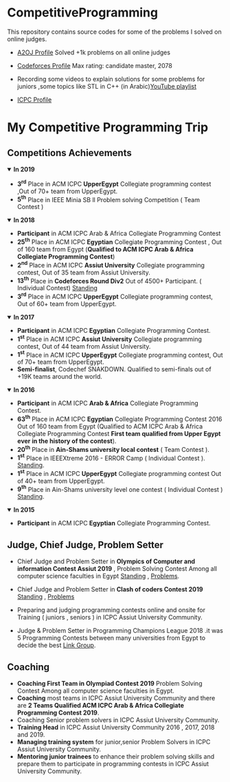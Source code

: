 # CompetitiveProgramming
This repository contains source codes for some of the problems I solved on online judges.
*  [A2OJ Profile](https://a2oj.com/profile?Username=hussien_egyptian) Solved +1k problems on all online judges

*  [Codeforces Profile](https://codeforces.com/profile/Hussien_Ibrahiem) Max rating: candidate master, 2078

*  Recording some videos to explain solutions for some problems for juniors ,some topics like STL in C++
 (in Arabic)[YouTube playlist](https://www.youtube.com/channel/UCCH8yNJMxFsfWq7hJ-Ag4gg?view_as=subscriber) 

* [ICPC Profile](https://icpc.baylor.edu/ICPCID/LDIDJS5NF3QD)
# My Competitive Programming Trip

## Competitions Achievements

<details open>
 <summary><b>In 2019</b></summary>
  <p> 
 <ul>
   <li><b>3<sup>rd</sup></b> Place in ACM ICPC <b>UpperEgypt</b> Collegiate programming contest ,Out of 70+ team from UpperEgypt.</li>
   <li><b>5<sup>th</sup></b> Place in IEEE Minia SB ll Problem solving Competition ( Team Contest )</li>
 </ul>
 </p>
</details>


<details open>
 <summary><b>In 2018</b></summary>
  <p> 
 <ul>
  <li><b>Participant</b> in ACM ICPC </b>Arab & Africa</b> Collegiate Programming Contest</li>
   <li><b>25<sup>th</sup></b> Place in ACM ICPC <b>Egyptian</b> Collegiate Programming Contest , Out of 160 team from Egypt (<b>Qualified to ACM ICPC Arab & Africa Collegiate Programming Contest</b>)</li>
   <li><b>2<sup>nd</sup></b> Place in ACM ICPC <b>Assiut University</b> Collegiate programming contest, Out of 35 team from Assiut University. </li>
   <li><b>13<sup>th</sup></b> Place in <b>Codeforces Round Div2</b>  Out of 4500+ Participant. ( Individual Contest)  <a href="https://codeforces.com/contest/979/standings/participant/17575958#p17575958">Standing</a>
</li>
   <li><b>3<sup>rd</sup></b> Place in ACM ICPC <b>UpperEgypt</b> Collegiate programming contest, Out of 60+ team from UpperEgypt. </li>
   
 </ul>
 </p>
</details>

<details open>
 <summary><b>In 2017</b></summary>
  <p> 
 <ul>
  <li><b>Participant</b> in ACM ICPC <b>Egyptian</b> Collegiate Programming Contest.</li>
  <li><b>1<sup>st</sup></b> Place in ACM ICPC <b>Assiut University</b> Collegiate programming contest, Out of 44 team from Assiut University.</li>
  <li><b>1<sup>st</sup></b> Place in ACM ICPC <b>UpperEgypt</b> Collegiate programming contest, Out of 70+ team from UpperEgypt. </li> 
  <li><b>Semi-finalist</b>, Codechef SNAKDOWN. Qualified to semi-finals out of +19K teams around the world. </li>
 </ul>
 </p>
</details>

<details open>
 <summary><b>In 2016</b></summary>
  <p> 
 <ul>
  <li><b>Participant</b> in ACM ICPC <b>Arab & Africa</b> Collegiate Programming Contest.</li>
  <li><b>63<sup>th</sup></b> Place in ACM ICPC <b>Egyptian</b> Collegiate Programming Contest 2016 Out of 160 team from Egypt (Qualified to ACM ICPC Arab & Africa Collegiate Programming Contest <b>First team qualified from Upper Egypt ever in the history of the contest</b>).</li>
  <li><b>20<sup>th</sup></b> Place in <b>Ain-Shams university local contest</b> ( Team Contest ).</li>
  <li><b>1<sup>st</sup></b> Place in IEEEXtreme 2016 - ERROR Camp  ( Individual Contest ).   <a href="https://codeforces.com/group/yDgfwmKNMS/contest/205446/standings/groupmates/true">Standing</a>.</li>
  <li><b>1<sup>st</sup></b> Place in ACM ICPC <b>UpperEgypt</b> Collegiate programming contest Out of 40+ team from UpperEgypt.</li>
  <li><b>9<sup>th</sup></b> Place in Ain-Shams university level one contest ( Individual Contest ) <a href="https://codeforces.com/group/iRheA985aq/contest/205996/standings/groupmates/true">Standing</a>. </li>
 </ul>
 </p>
</details>

<details open>
 <summary><b>In 2015</b></summary>
  <p> 
 <ul>
  <li> <b>Participant</b> in ACM ICPC <b>Egyptian</b> Collegiate Programming Contest. </li>
 </ul>
 </p>
</details>

## Judge, Chief Judge, Problem Setter

*  Chief Judge and Problem Setter in **Olympics of Computer and information Contest Assiut 2019** , Problem Solving Contest Among all computer science faculties in Egypt   [Standing](https://codeforces.com/group/B45Q3zlpw8/contest/238002/standings/groupmates/true) , [Problems](https://codeforces.com/group/B45Q3zlpw8/contest/238002/problems).
*  Chief Judge and Problem Setter in **Clash of coders Contest 2019** [Standing](https://codeforces.com/group/6xgKFebZ67/contest/232911/standings/groupmates/true) , [Problems](https://codeforces.com/group/6xgKFebZ67/contest/232911/problems)

*  Preparing and judging programming contests online and onsite for Training ( juniors , seniors ) in ICPC Assiut University Community.

*  Judge & Problem Setter in Programming Champions League 2018 .it was 5 Programming Contests between many universities from Egypt to decide the best [Link Group](https://codeforces.com/group/r2KqHsBZRP/contests).

## Coaching
* **Coaching First Team in Olympiad Contest 2019** Problem Solving Contest Among all computer science faculties in Egypt.
* **Coaching** most teams in ICPC Assiut University Community and there are **2 Teams Qualified ACM ICPC Arab & Africa Collegiate Programming Contest 2019**.
* Coaching Senior problem solvers in ICPC Assiut University Community.
* **Training Head** in ICPC Assiut University Community 2016 , 2017, 2018 and 2019.
* **Managing training system** for junior,senior Problem Solvers in ICPC Assiut University Community.
* **Mentoring junior trainees** to enhance their problem solving skills and prepare them to participate in programming contests in ICPC Assiut University Community.


